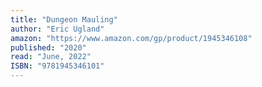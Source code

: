 ```yaml
---
title: "Dungeon Mauling"
author: "Eric Ugland"
amazon: "https://www.amazon.com/gp/product/1945346108"
published: "2020"
read: "June, 2022"
ISBN: "9781945346101"
---
```

